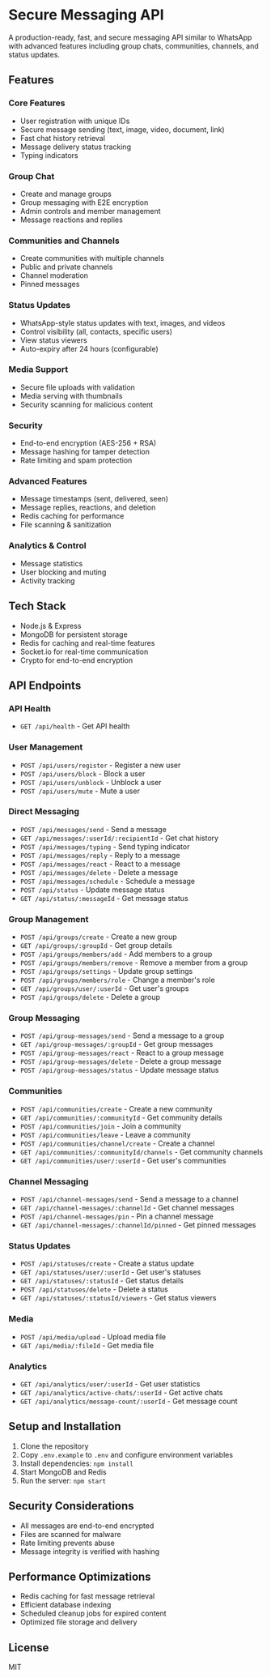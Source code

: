 # Secure Messaging API

A production-ready, fast, and secure messaging API similar to WhatsApp with advanced features including group chats, communities, channels, and status updates.

## Features

### Core Features
- User registration with unique IDs
- Secure message sending (text, image, video, document, link)
- Fast chat history retrieval
- Message delivery status tracking
- Typing indicators

### Group Chat
- Create and manage groups
- Group messaging with E2E encryption
- Admin controls and member management
- Message reactions and replies

### Communities and Channels
- Create communities with multiple channels
- Public and private channels
- Channel moderation
- Pinned messages

### Status Updates
- WhatsApp-style status updates with text, images, and videos
- Control visibility (all, contacts, specific users)
- View status viewers
- Auto-expiry after 24 hours (configurable)

### Media Support
- Secure file uploads with validation
- Media serving with thumbnails
- Security scanning for malicious content

### Security
- End-to-end encryption (AES-256 + RSA)
- Message hashing for tamper detection
- Rate limiting and spam protection

### Advanced Features
- Message timestamps (sent, delivered, seen)
- Message replies, reactions, and deletion
- Redis caching for performance
- File scanning & sanitization

### Analytics & Control
- Message statistics
- User blocking and muting
- Activity tracking

## Tech Stack

- Node.js & Express
- MongoDB for persistent storage
- Redis for caching and real-time features
- Socket.io for real-time communication
- Crypto for end-to-end encryption

## API Endpoints

### API Health
- `GET /api/health` - Get API health

### User Management
- `POST /api/users/register` - Register a new user
- `POST /api/users/block` - Block a user
- `POST /api/users/unblock` - Unblock a user
- `POST /api/users/mute` - Mute a user

### Direct Messaging
- `POST /api/messages/send` - Send a message
- `GET /api/messages/:userId/:recipientId` - Get chat history
- `POST /api/messages/typing` - Send typing indicator
- `POST /api/messages/reply` - Reply to a message
- `POST /api/messages/react` - React to a message
- `POST /api/messages/delete` - Delete a message
- `POST /api/messages/schedule` - Schedule a message
- `POST /api/status` - Update message status
- `GET /api/status/:messageId` - Get message status

### Group Management
- `POST /api/groups/create` - Create a new group
- `GET /api/groups/:groupId` - Get group details
- `POST /api/groups/members/add` - Add members to a group
- `POST /api/groups/members/remove` - Remove a member from a group
- `POST /api/groups/settings` - Update group settings
- `POST /api/groups/members/role` - Change a member's role
- `GET /api/groups/user/:userId` - Get user's groups
- `POST /api/groups/delete` - Delete a group

### Group Messaging
- `POST /api/group-messages/send` - Send a message to a group
- `GET /api/group-messages/:groupId` - Get group messages
- `POST /api/group-messages/react` - React to a group message
- `POST /api/group-messages/delete` - Delete a group message
- `POST /api/group-messages/status` - Update message status

### Communities
- `POST /api/communities/create` - Create a new community
- `GET /api/communities/:communityId` - Get community details
- `POST /api/communities/join` - Join a community
- `POST /api/communities/leave` - Leave a community
- `POST /api/communities/channel/create` - Create a channel
- `GET /api/communities/:communityId/channels` - Get community channels
- `GET /api/communities/user/:userId` - Get user's communities

### Channel Messaging
- `POST /api/channel-messages/send` - Send a message to a channel
- `GET /api/channel-messages/:channelId` - Get channel messages
- `POST /api/channel-messages/pin` - Pin a channel message
- `GET /api/channel-messages/:channelId/pinned` - Get pinned messages

### Status Updates
- `POST /api/statuses/create` - Create a status update
- `GET /api/statuses/user/:userId` - Get user's statuses
- `GET /api/statuses/:statusId` - Get status details
- `POST /api/statuses/delete` - Delete a status
- `GET /api/statuses/:statusId/viewers` - Get status viewers

### Media
- `POST /api/media/upload` - Upload media file
- `GET /api/media/:fileId` - Get media file

### Analytics
- `GET /api/analytics/user/:userId` - Get user statistics
- `GET /api/analytics/active-chats/:userId` - Get active chats
- `GET /api/analytics/message-count/:userId` - Get message count

## Setup and Installation

1. Clone the repository
2. Copy `.env.example` to `.env` and configure environment variables
3. Install dependencies: `npm install`
4. Start MongoDB and Redis
5. Run the server: `npm start`

## Security Considerations

- All messages are end-to-end encrypted
- Files are scanned for malware
- Rate limiting prevents abuse
- Message integrity is verified with hashing

## Performance Optimizations

- Redis caching for fast message retrieval
- Efficient database indexing
- Scheduled cleanup jobs for expired content
- Optimized file storage and delivery

## License

MIT
